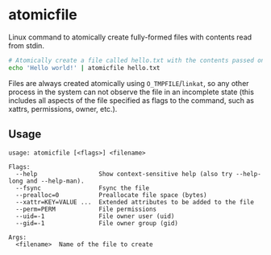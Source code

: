# atomicfile

Linux command to atomically create fully-formed files with contents read from stdin.

```sh
# Atomically create a file called hello.txt with the contents passed on stdin
echo 'Hello world!' | atomicfile hello.txt
```

Files are always created atomically using `O_TMPFILE`/`linkat`, so any other process
in the system can not observe the file in an incomplete state (this includes all
aspects of the file specified as flags to the command, such as xattrs, permissions,
owner, etc.).

## Usage

```
usage: atomicfile [<flags>] <filename>

Flags:
  --help                 Show context-sensitive help (also try --help-long and --help-man).
  --fsync                Fsync the file
  --prealloc=0           Preallocate file space (bytes)
  --xattr=KEY=VALUE ...  Extended attributes to be added to the file
  --perm=PERM            File permissions
  --uid=-1               File owner user (uid)
  --gid=-1               File owner group (gid)

Args:
  <filename>  Name of the file to create
```
